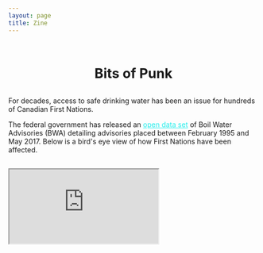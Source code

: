 ```yaml
---
layout: page
title: Zine
---
```


<h1 style="text-align: center; margin: auto; padding-top: 3rem; font-size: 27px; padding-bottom: 1rem;">Bits of Punk</h1>

<!-- <div style="padding-top: 4rem;"></div> -->

For decades, access to safe drinking water has been an issue for hundreds of Canadian First Nations.

The federal government has released an <a href="https://open.canada.ca/data/en/dataset/5f73fff7-2011-48b9-af52-ffb31e68539c
" target="_blank" style="text-decoration:underline;color:#23eeec;">open data set</a> of Boil Water Advisories (BWA) detailing advisories placed between February 1995 and May 2017. Below is a bird's eye view of how First Nations have been affected.

<div class="line"></div>

<h2>
<iframe src="https://app.powerbi.com/view?r=eyJrIjoiZDcyZDhkMmMtMzRhZS00NjE5LWJmMjAtMWRmNWI0ZjM0YzE3IiwidCI6IjQzMDhjYWNhLTdlZDgtNDA2Yy04NzFkLWUyNTQyMzIxYzUzOCJ9"></iframe></h2>

<!-- An explanation of methods is below the visualization. -->




<!-- <ul>
  {% for post in site.posts limit:1 %}
    <h5>Latest Post</h5>
    <h3>{{ post.title }}</h3>
    <time datetime="{{ content.date | date_to_xmlschema }}" class="post-date">{{ post.date | date_to_string }}</time>
    {{ post.content }}
  {% endfor %}
</ul>

<br>
More articles:
<ul>
  {% for post in site.posts %}
    <li>
      <a href="{{ post.url }}">{{ post.title }}</a>
    </li>
  {% endfor %}
</ul> -->
